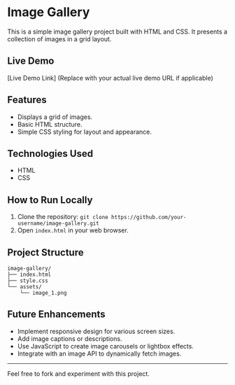 # Image Gallery

This is a simple image gallery project built with HTML and CSS. It presents a collection of images in a grid layout.

## Live Demo

[Live Demo Link] (Replace with your actual live demo URL if applicable)

## Features

- Displays a grid of images.
- Basic HTML structure.
- Simple CSS styling for layout and appearance.

## Technologies Used

- HTML
- CSS

## How to Run Locally

1. Clone the repository: `git clone https://github.com/your-username/image-gallery.git`
2. Open `index.html` in your web browser.

## Project Structure

```
image-gallery/
├── index.html
├── style.css
└── assets/
    └── image_1.png 
```

## Future Enhancements

- Implement responsive design for various screen sizes.
- Add image captions or descriptions.
- Use JavaScript to create image carousels or lightbox effects.
- Integrate with an image API to dynamically fetch images.

---

Feel free to fork and experiment with this project. 
